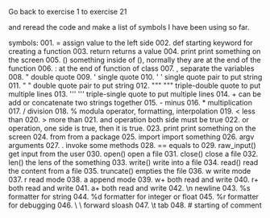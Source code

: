 Go back to exercise 1 to exercise 21

and reread the code and make a list of symbols I have been using so far.

symbols:
    001. = assign value to the left side
    002. def starting keyword for creating a function
    003. return returns a value
    004. print print something on the screen
    005. () something inside of (), normally they are at the end of the function
    006. : at the end of function of class
    007. , separate the variables
    008. " double quote
    009. ' single quote
    010. ' ' single quote pair to put string
    011. " " double quote pair to put string
    012. """ """ triple-double quote to put multiple lines
    013. ''' ''' triple-single quote to put multiple lines
    014. + can be add or concatenate two strings together
    015. - minus
    016. * multiplication
    017. / division
    018. % modula operator, formatting, interpolation
    019. < less than
    020. > more than
    021. and operation both side must be true
    022. or operation, one side is true, then it is true.
    023. print print something on the screen
    024. from from a package
    025. import import something
    026. argv arguments
    027. . invoke some methods
    028. == equals to
    029. raw_input() get input from the user
    030. open() open a file
    031. close() close a file
    032. len() the lens of the something
    033. write() write into a file
    034. read() read the content from a file
    035. truncate() empties the file
    036. w write mode
    037. r read mode
    038. a append mode
    039. w+ both read and write
    040. r+ both read and write
    041. a+ both read and write
    042. \n newline
    043. %s formatter for string
    044. %d formatter for integer or float
    045. %r formatter for debugging
    046. \\ \ forward sloash
    047. \t tab
    048. # starting of comment